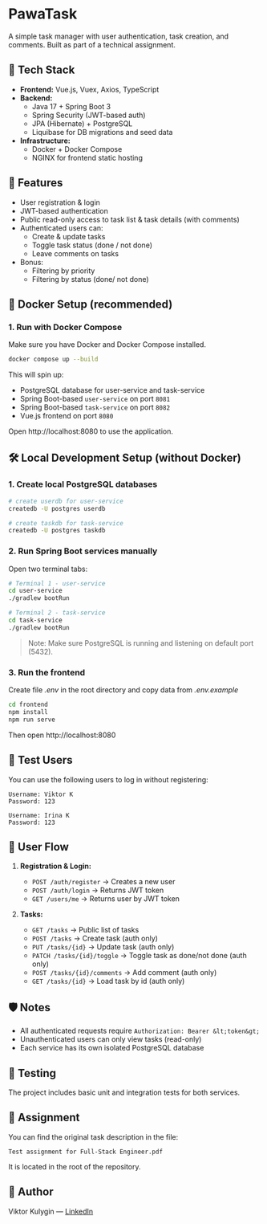 # PawaTask

A simple task manager with user authentication, task creation, and comments. Built as part of a technical assignment.

## 🧩 Tech Stack

- **Frontend:** Vue.js, Vuex, Axios, TypeScript
- **Backend:**
    - Java 17 + Spring Boot 3
    - Spring Security (JWT-based auth)
    - JPA (Hibernate) + PostgreSQL
    - Liquibase for DB migrations and seed data
- **Infrastructure:**
    - Docker + Docker Compose
    - NGINX for frontend static hosting

## 🚀 Features

- User registration & login
- JWT-based authentication
- Public read-only access to task list & task details (with comments)
- Authenticated users can:
    - Create & update tasks
    - Toggle task status (done / not done)
    - Leave comments on tasks
- Bonus:
    - Filtering by priority
    - Filtering by status (done/ not done)

## 🐳 Docker Setup (recommended)

### 1. Run with Docker Compose

Make sure you have Docker and Docker Compose installed.

```bash
docker compose up --build
```

This will spin up:

- PostgreSQL database for user-service and task-service
- Spring Boot-based `user-service` on port `8081`
- Spring Boot-based `task-service` on port `8082`
- Vue.js frontend on port `8080`

Open http://localhost:8080 to use the application.

## 🛠 Local Development Setup (without Docker)

### 1. Create local PostgreSQL databases

```bash
# create userdb for user-service
createdb -U postgres userdb

# create taskdb for task-service
createdb -U postgres taskdb
```

### 2. Run Spring Boot services manually

Open two terminal tabs:

```bash
# Terminal 1 - user-service
cd user-service
./gradlew bootRun
```

```bash
# Terminal 2 - task-service
cd task-service
./gradlew bootRun
```

> Note: Make sure PostgreSQL is running and listening on default port (5432).

### 3. Run the frontend

Create file *.env* in the root directory and copy data from *.env.example*

```bash
cd frontend
npm install
npm run serve
```

Then open http://localhost:8080

## 🧪 Test Users

You can use the following users to log in without registering:

```text
Username: Viktor K
Password: 123

Username: Irina K
Password: 123
```

## 🔑 User Flow

1. **Registration & Login:**
    - `POST /auth/register` → Creates a new user
    - `POST /auth/login` → Returns JWT token
    - `GET /users/me` → Returns user by JWT token

2. **Tasks:**
    - `GET /tasks` → Public list of tasks
    - `POST /tasks` → Create task (auth only)
    - `PUT /tasks/{id}` → Update task (auth only)
    - `PATCH /tasks/{id}/toggle` → Toggle task as done/not done (auth only)
    - `POST /tasks/{id}/comments` → Add comment (auth only)
    - `GET /tasks/{id}` → Load task by id (auth only)

## 🛡️ Notes

- All authenticated requests require `Authorization: Bearer &lt;token&gt;`
- Unauthenticated users can only view tasks (read-only)
- Each service has its own isolated PostgreSQL database

## 🧪 Testing

The project includes basic unit and integration tests for both services.

## 📄 Assignment

You can find the original task description in the file:

```
Test assignment for Full-Stack Engineer.pdf
```

It is located in the root of the repository.

## 🤝 Author

Viktor Kulygin — [LinkedIn](https://www.linkedin.com/in/viktor-kulygin-b3b098173/)
